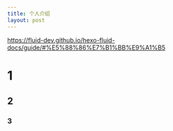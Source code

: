 ```yaml
---
title: 个人介绍
layout: post
---
```

https://fluid-dev.github.io/hexo-fluid-docs/guide/#%E5%88%86%E7%B1%BB%E9%A1%B5
# 1
## 2
### 3